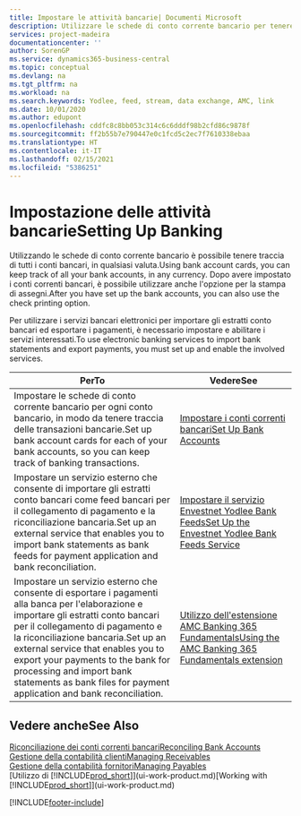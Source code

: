 ```yaml
---
title: Impostare le attività bancarie| Documenti Microsoft
description: Utilizzare le schede di conto corrente bancario per tenere traccia dei conti bancari e impostare i feed della banca, ad esempio Yodlee, per scambiare dati.
services: project-madeira
documentationcenter: ''
author: SorenGP
ms.service: dynamics365-business-central
ms.topic: conceptual
ms.devlang: na
ms.tgt_pltfrm: na
ms.workload: na
ms.search.keywords: Yodlee, feed, stream, data exchange, AMC, link
ms.date: 10/01/2020
ms.author: edupont
ms.openlocfilehash: cddfc8c8bb053c314c6c6dddf98b2cfd86c9878f
ms.sourcegitcommit: ff2b55b7e790447e0c1fcd5c2ec7f7610338ebaa
ms.translationtype: HT
ms.contentlocale: it-IT
ms.lasthandoff: 02/15/2021
ms.locfileid: "5386251"
---
```

# <a name="setting-up-banking"></a><span data-ttu-id="e1771-103">Impostazione delle attività bancarie</span><span class="sxs-lookup"><span data-stu-id="e1771-103">Setting Up Banking</span></span>
<span data-ttu-id="e1771-104">Utilizzando le schede di conto corrente bancario è possibile tenere traccia di tutti i conti bancari, in qualsiasi valuta.</span><span class="sxs-lookup"><span data-stu-id="e1771-104">Using bank account cards, you can keep track of all your bank accounts, in any currency.</span></span> <span data-ttu-id="e1771-105">Dopo avere impostato i conti correnti bancari, è possibile utilizzare anche l'opzione per la stampa di assegni.</span><span class="sxs-lookup"><span data-stu-id="e1771-105">After you have set up the bank accounts, you can also use the check printing option.</span></span>

<span data-ttu-id="e1771-106">Per utilizzare i servizi bancari elettronici per importare gli estratti conto bancari ed esportare i pagamenti, è necessario impostare e abilitare i servizi interessati.</span><span class="sxs-lookup"><span data-stu-id="e1771-106">To use electronic banking services to import bank statements and  export payments, you must set up and enable the involved services.</span></span>

| <span data-ttu-id="e1771-107">Per</span><span class="sxs-lookup"><span data-stu-id="e1771-107">To</span></span> | <span data-ttu-id="e1771-108">Vedere</span><span class="sxs-lookup"><span data-stu-id="e1771-108">See</span></span> |
| --- | --- |
| <span data-ttu-id="e1771-109">Impostare le schede di conto corrente bancario per ogni conto bancario, in modo da tenere traccia delle transazioni bancarie.</span><span class="sxs-lookup"><span data-stu-id="e1771-109">Set up bank account cards for each of your bank accounts, so you can keep track of banking transactions.</span></span> |[<span data-ttu-id="e1771-110">Impostare i conti correnti bancari</span><span class="sxs-lookup"><span data-stu-id="e1771-110">Set Up Bank Accounts</span></span>](bank-how-setup-bank-accounts.md) |
| <span data-ttu-id="e1771-111">Impostare un servizio esterno che consente di importare gli estratti conto bancari come feed bancari per il collegamento di pagamento e la riconciliazione bancaria.</span><span class="sxs-lookup"><span data-stu-id="e1771-111">Set up an external service that enables you to import bank statements as bank feeds for payment application and bank reconciliation.</span></span> |[<span data-ttu-id="e1771-112">Impostare il servizio Envestnet Yodlee Bank Feeds</span><span class="sxs-lookup"><span data-stu-id="e1771-112">Set Up the Envestnet Yodlee Bank Feeds Service</span></span>](bank-how-setup-bank-statement-service.md) |
| <span data-ttu-id="e1771-113">Impostare un servizio esterno che consente di esportare i pagamenti alla banca per l'elaborazione e importare gli estratti conto bancari per il collegamento di pagamento e la riconciliazione bancaria.</span><span class="sxs-lookup"><span data-stu-id="e1771-113">Set up an external service that enables you to export your payments to the bank for processing  and import bank statements as bank files for payment application and bank reconciliation.</span></span> |[<span data-ttu-id="e1771-114">Utilizzo dell'estensione AMC Banking 365 Fundamentals</span><span class="sxs-lookup"><span data-stu-id="e1771-114">Using the AMC Banking 365 Fundamentals extension</span></span>](ui-extensions-amc-banking.md) |

## <a name="see-also"></a><span data-ttu-id="e1771-115">Vedere anche</span><span class="sxs-lookup"><span data-stu-id="e1771-115">See Also</span></span>
[<span data-ttu-id="e1771-116">Riconciliazione dei conti correnti bancari</span><span class="sxs-lookup"><span data-stu-id="e1771-116">Reconciling Bank Accounts</span></span>](bank-manage-bank-accounts.md)  
[<span data-ttu-id="e1771-117">Gestione della contabilità clienti</span><span class="sxs-lookup"><span data-stu-id="e1771-117">Managing Receivables</span></span>](receivables-manage-receivables.md)  
[<span data-ttu-id="e1771-118">Gestione della contabilità fornitori</span><span class="sxs-lookup"><span data-stu-id="e1771-118">Managing Payables</span></span>](payables-manage-payables.md)  
<span data-ttu-id="e1771-119">[Utilizzo di [!INCLUDE[prod_short](includes/prod_short.md)]](ui-work-product.md)</span><span class="sxs-lookup"><span data-stu-id="e1771-119">[Working with [!INCLUDE[prod_short](includes/prod_short.md)]](ui-work-product.md)</span></span>


[!INCLUDE[footer-include](includes/footer-banner.md)]